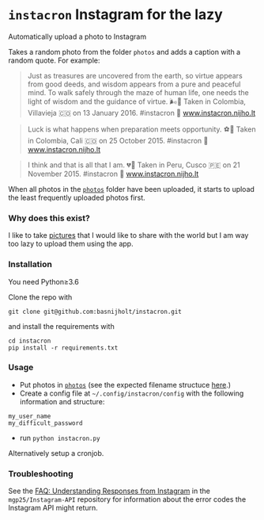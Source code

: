 # `instacron` Instagram for the lazy
Automatically upload a photo to Instagram

Takes a random photo from the folder `photos` and adds a caption with a random quote. For example:
>  Just as treasures are uncovered from the earth, so virtue appears from good deeds, and wisdom appears from a pure and peaceful mind. To walk safely through the maze of human life, one needs the light of wisdom and the guidance of virtue.  🌬🌱   Taken in Colombia, Villavieja 🇨🇴 on 13 January 2016.  #instacron 🐍 www.instacron.nijho.lt

> Luck is what happens when preparation meets opportunity.  ⚽🚌   Taken in Colombia, Cali 🇨🇴 on 25 October 2015.  #instacron 🐍 www.instacron.nijho.lt

> I think and that is all that I am.  💔🤷   Taken in Peru, Cusco 🇵🇪 on 21 November 2015.  #instacron 🐍 www.instacron.nijho.lt

When all photos in the [`photos`](photos) folder have been uploaded, it starts to upload the least frequently uploaded photos first.

### Why does this exist?
I like to take [pictures](https://www.instagram.com/bnijholt/) that I would like to share with the world but I am way too lazy to upload them using the app.

### Installation
You need Python≥3.6

Clone the repo with
```
git clone git@github.com:basnijholt/instacron.git
```
and install the requirements with
```
cd instacron
pip install -r requirements.txt
```

### Usage
* Put photos in [`photos`](photos) (see the expected filename structuce [here](photos).)
* Create a config file at `~/.config/instacron/config` with the following information and structure:
```
my_user_name
my_difficult_password
```
* run `python instacron.py`

Alternatively setup a cronjob.

### Troubleshooting
See the [FAQ: Understanding Responses from Instagram](https://github.com/mgp25/Instagram-API/wiki/FAQ#understanding-responses-from-instagram) in the `mgp25/Instagram-API` repository for information about the error codes the Instagram API might return.
